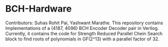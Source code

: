 BCH-Hardware
============

Contributors: Suhas Rohit Pai, Yashwant Marathe.
This repository contains Implementations of a (4187, 4096) BCH Encoder Decoder pair in Verilog.
Currently, it contains the code for Strength Reduced Parallel Chein Search block to find roots of polynomials in GF(2^13) with a parallel factor of 32.
